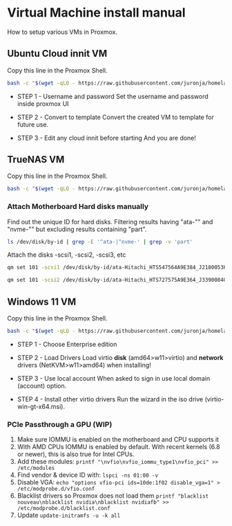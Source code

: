 # Virtual Machine install manual

How to setup various VMs in Proxmox.


## Ubuntu Cloud innit VM

Copy this line in the Proxmox Shell.

```bash
bash -c "$(wget -qLO - https://raw.githubusercontent.com/juronja/homelab-configs/main/Applications/Proxmox/scripts/cloudinnitvm.sh)"

```

- STEP 1 - Username and password
Set the username and password inside proxmox UI

- STEP 2 - Convert to template
Convert the created VM to template for future use.

- STEP 3 - Edit any cloud innit before starting
And you are done!


## TrueNAS VM

Copy this line in the Proxmox Shell.

```bash
bash -c "$(wget -qLO - https://raw.githubusercontent.com/juronja/homelab-configs/main/Applications/Proxmox/scripts/truenasvm.sh)"
```

### Attach Motherboard Hard disks manually

Find out the unique ID for hard disks. Filtering results having "ata-"" and "nvme-"" but excluding results containing "part".

```bash
ls /dev/disk/by-id | grep -E '^ata-|^nvme-' | grep -v 'part'
```

Attach the disks -scsi1, -scsi2, -scsi3, etc

```bash
qm set 101 -scsi1 /dev/disk/by-id/ata-Hitachi_HTS547564A9E384_J2180053HELJ4C

qm set 101 -scsi2 /dev/disk/by-id/ata-Hitachi_HTS727575A9E364_J3390084GMAGND

```


## Windows 11 VM

Copy this line in the Proxmox Shell.

```bash
bash -c "$(wget -qLO - https://raw.githubusercontent.com/juronja/homelab-configs/main/Applications/Proxmox/scripts/windows11vm.sh)"

```

- STEP 1 - Choose Enterprise edition

- STEP 2 - Load Drivers
Load virtio **disk** (amd64>w11>virtio) and **network** drivers (NetKVM>w11>amd64) when installing!

- STEP 3 - Use local account
When asked to sign in use local domain (account) option.

- STEP 4 - Install other virtio drivers
Run the wizard in the iso drive (virtio-win-gt-x64.msi).

### PCIe Passthrough a GPU (WIP)

1. Make sure IOMMU is enabled on the motherboard and CPU supports it
2. With AMD CPUs IOMMU is enabled by default. With recent kernels (6.8 or newer), this is also true for Intel CPUs.
3. Add these modules: `printf "\nvfio\nvfio_iommu_type1\nvfio_pci" >> /etc/modules`
4. Find vendor & device ID with: `lspci -ns 01:00 -v`
5. Disable VGA: `echo "options vfio-pci ids=10de:1f02 disable_vga=1" > /etc/modprobe.d/vfio.conf`
6. Blacklist drivers so Proxmox does not load them `printf "blacklist nouveau\nblacklist nvidia\nblacklist nvidiafb" >> /etc/modprobe.d/blacklist.conf`
7. Update `update-initramfs -u -k all`
